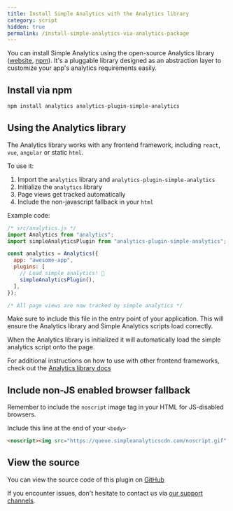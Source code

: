 ```yaml
---
title: Install Simple Analytics with the Analytics library
category: script
hidden: true
permalink: /install-simple-analytics-via-analytics-package
---
```


You can install Simple Analytics using the open-source Analytics library ([website](https://getanalytics.io), [npm](https://www.npmjs.com/package/analytics)). It's a pluggable library designed as an abstraction layer to customize your app's analytics requirements easily.

## Install via npm

```bash
npm install analytics analytics-plugin-simple-analytics
```

## Using the Analytics library

The Analytics library works with any frontend framework, including `react`, `vue`, `angular` or static `html`.

To use it:

1. Import the `analytics` library and `analytics-plugin-simple-analytics`
2. Initialize the `analytics` library
3. Page views get tracked automatically
4. Include the non-javascript fallback in your `html`

Example code:

```js
/* src/analytics.js */
import Analytics from "analytics";
import simpleAnalyticsPlugin from "analytics-plugin-simple-analytics";

const analytics = Analytics({
  app: "awesome-app",
  plugins: [
    // Load simple analytics! 🎉
    simpleAnalyticsPlugin(),
  ],
});

/* All page views are now tracked by simple analytics */
```

Make sure to include this file in the entry point of your application. This will ensure the Analytics library and Simple Analytics scripts load correctly.

When the Analytics library is initialized it will automatically load the simple analytics script onto the page.

For additional instructions on how to use with other frontend frameworks, check out the [Analytics library docs](https://getanalytics.io/tutorial/getting-started/)

## Include non-JS enabled browser fallback

Remember to include the `noscript` image tag in your HTML for JS-disabled browsers.

Include this line at the end of your `<body>`

<!-- prettier-ignore -->
```html
<noscript><img src="https://queue.simpleanalyticscdn.com/noscript.gif" alt="" referrerpolicy="no-referrer-when-downgrade" /></noscript>
```

## View the source

You can view the source code of this plugin on [GitHub](https://github.com/DavidWells/analytics/tree/master/packages/analytics-plugin-simple-analytics)

If you encounter issues, don't hesitate to contact us via [our support channels](https://simpleanalytics.com/contact).
